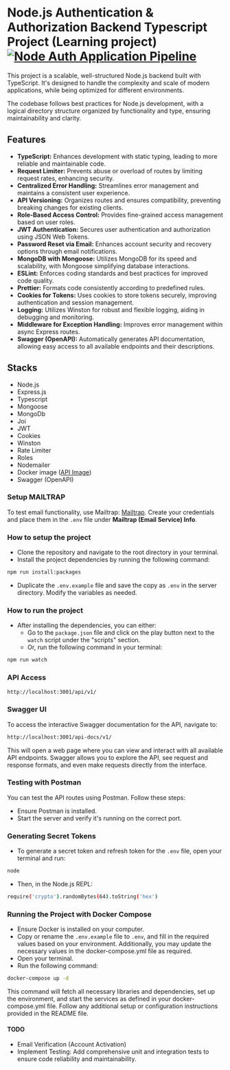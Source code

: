 # Node.js Authentication & Authorization Backend Typescript Project (Learning project) [![Node Auth Application Pipeline](https://github.com/SAINIAbhishek/nodejs_auth-api/actions/workflows/ci.yml/badge.svg)](https://github.com/SAINIAbhishek/nodejs_auth-api/actions/workflows/ci.yml)

This project is a scalable, well-structured Node.js backend built with TypeScript. It's designed to handle the complexity and scale of modern applications, while being optimized for different environments.

The codebase follows best practices for Node.js development, with a logical directory structure organized by functionality and type, ensuring maintainability and clarity.

## Features

- **TypeScript:** Enhances development with static typing, leading to more reliable and maintainable code.
- **Request Limiter:** Prevents abuse or overload of routes by limiting request rates, enhancing security.
- **Centralized Error Handling:** Streamlines error management and maintains a consistent user experience.
- **API Versioning:** Organizes routes and ensures compatibility, preventing breaking changes for existing clients.
- **Role-Based Access Control:** Provides fine-grained access management based on user roles.
- **JWT Authentication:** Secures user authentication and authorization using JSON Web Tokens.
- **Password Reset via Email:** Enhances account security and recovery options through email notifications.
- **MongoDB with Mongoose:** Utilizes MongoDB for its speed and scalability, with Mongoose simplifying database interactions.
- **ESLint:** Enforces coding standards and best practices for improved code quality.
- **Prettier:** Formats code consistently according to predefined rules.
- **Cookies for Tokens:** Uses cookies to store tokens securely, improving authentication and session management.
- **Logging:** Utilizes Winston for robust and flexible logging, aiding in debugging and monitoring.
- **Middleware for Exception Handling:** Improves error management within async Express routes.
- **Swagger (OpenAPI):** Automatically generates API documentation, allowing easy access to all available endpoints and their descriptions.

## Stacks

- Node.js
- Express.js
- Typescript
- Mongoose
- MongoDb
- Joi
- JWT
- Cookies
- Winston
- Rate Limiter
- Roles
- Nodemailer
- Docker image ([API Image](https://hub.docker.com/r/sainiabhishek/nodejs_auth-api))
- Swagger (OpenAPI)

### Setup MAILTRAP

To test email functionality, use Mailtrap: [Mailtrap](https://mailtrap.io/). Create your credentials and place them in the `.env` file under **Mailtrap (Email Service) Info**.

### How to setup the project

- Clone the repository and navigate to the root directory in your terminal.
- Install the project dependencies by running the following command:

```bash
npm run install:packages
```

- Duplicate the `.env.example` file and save the copy as `.env` in the server directory. Modify the variables as needed.

### How to run the project

- After installing the dependencies, you can either:
  - Go to the `package.json` file and click on the play button next to the `watch` script under the "scripts" section.
  - Or, run the following command in your terminal:

```bash
npm run watch
```

### API Access

```bash
http://localhost:3001/api/v1/
```

### Swagger UI

To access the interactive Swagger documentation for the API, navigate to:

```bash
http://localhost:3001/api-docs/v1/
```

This will open a web page where you can view and interact with all available API endpoints. Swagger allows you to explore the API, see request and response formats, and even make requests directly from the interface.

### Testing with Postman

You can test the API routes using Postman. Follow these steps:

- Ensure Postman is installed.
- Start the server and verify it's running on the correct port.

### Generating Secret Tokens

- To generate a secret token and refresh token for the `.env` file, open your terminal and run:

```bash
node
```

- Then, in the Node.js REPL:

```bash
require('crypto').randomBytes(64).toString('hex')
```

### Running the Project with Docker Compose

- Ensure Docker is installed on your computer.
- Copy or rename the `.env.example` file to `.env`, and fill in the required values based on your environment. Additionally, you may update the necessary values in the docker-compose.yml file as required.
- Open your terminal.
- Run the following command:

```bash
docker-compose up -d
```

This command will fetch all necessary libraries and dependencies, set up the environment, and start the services as defined in your docker-compose.yml file. Follow any additional setup or configuration instructions provided in the README file.

#### TODO

- Email Verification (Account Activation)
- Implement Testing: Add comprehensive unit and integration tests to ensure code reliability and maintainability.
